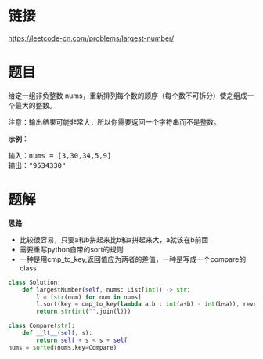 # 链接
https://leetcode-cn.com/problems/largest-number/

# 题目
给定一组非负整数 nums，重新排列每个数的顺序（每个数不可拆分）使之组成一个最大的整数。

注意：输出结果可能非常大，所以你需要返回一个字符串而不是整数。

**示例**：
<pre>
输入：nums = [3,30,34,5,9]
输出："9534330"
</pre>

# 题解
**思路**:
- 比较很容易，只要a和b拼起来比b和a拼起来大，a就该在b前面
- 需要重写python自带的sort的规则
- 一种是用cmp_to_key,返回值应为两者的差值，一种是写成一个compare的class

```python
class Solution:
    def largestNumber(self, nums: List[int]) -> str:
        l = [str(num) for num in nums]
        l.sort(key = cmp_to_key(lambda a,b : int(a+b) - int(b+a)), reverse = True)
        return str(int("".join(l)))
```

```python
class Compare(str):
    def __lt__(self, s):
        return self + s < s + self
nums = sorted(nums,key=Compare)
```
